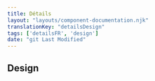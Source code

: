 ```yaml
---
title: Détails
layout: "layouts/component-documentation.njk"
translationKey: "detailsDesign"
tags: ['detailsFR', 'design']
date: "git Last Modified"
---
```


## Design